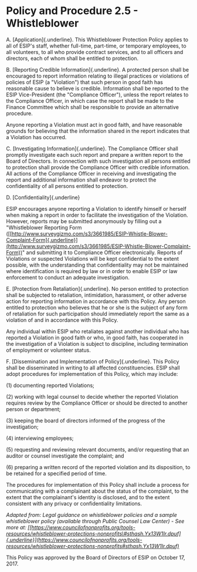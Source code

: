 **Policy and Procedure 2.5 - Whistleblower**
============================================

A. [Application]{.underline}. This Whistleblower Protection Policy
applies to all of ESIP\'s staff, whether full-time, part-time, or
temporary employees, to all volunteers, to all who provide contract
services, and to all officers and directors, each of whom shall be
entitled to protection.

B. [Reporting Credible Information]{.underline}. A protected person
shall be encouraged to report information relating to illegal practices
or violations of policies of ESIP (a "Violation") that such person in
good faith has reasonable cause to believe is credible. Information
shall be reported to the ESIP Vice-President (the "Compliance Officer"),
unless the report relates to the Compliance Officer, in which case the
report shall be made to the Finance Committee which shall be responsible
to provide an alternative procedure.

Anyone reporting a Violation must act in good faith, and have reasonable
grounds for believing that the information shared in the report
indicates that a Violation has occurred.

C. [Investigating Information]{.underline}. The Compliance Officer shall
promptly investigate each such report and prepare a written report to
the Board of Directors. In connection with such investigation all
persons entitled to protection shall provide the Compliance Officer with
credible information. All actions of the Compliance Officer in receiving
and investigating the report and additional information shall endeavor
to protect the confidentiality of all persons entitled to protection.

D. [Confidentiality]{.underline}

ESIP encourages anyone reporting a Violation to identify himself or
herself when making a report in order to facilitate the investigation of
the Violation. However, reports may be submitted anonymously by filling
out a "Whistleblower Reporting Form
([[http://www.surveygizmo.com/s3/3661985/ESIP-Whistle-Blower-Complaint-Form]{.underline}](http://www.surveygizmo.com/s3/3661985/ESIP-Whistle-Blower-Complaint-Form))"
and submitting it to Compliance Officer electronically. Reports of
Violations or suspected Violations will be kept confidential to the
extent possible, with the understanding that confidentiality may not be
maintained where identification is required by law or in order to enable
ESIP or law enforcement to conduct an adequate investigation.

E. [Protection from Retaliation]{.underline}. No person entitled to
protection shall be subjected to retaliation, intimidation, harassment,
or other adverse action for reporting information in accordance with
this Policy. Any person entitled to protection who believes that he or
she is the subject of any form of retaliation for such participation
should immediately report the same as a violation of and in accordance
with this Policy.

Any individual within ESIP who retaliates against another individual who
has reported a Violation in good faith or who, in good faith, has
cooperated in the investigation of a Violation is subject to discipline,
including termination of employment or volunteer status.

F. [Dissemination and Implementation of Policy]{.underline}. This Policy
shall be disseminated in writing to all affected constituencies. ESIP
shall adopt procedures for implementation of this Policy, which may
include:

\(1) documenting reported Violations;

\(2) working with legal counsel to decide whether the reported Violation
requires review by the Compliance Officer or should be directed to
another person or department;

\(3) keeping the board of directors informed of the progress of the
investigation;

\(4) interviewing employees;

\(5) requesting and reviewing relevant documents, and/or requesting that
an auditor or counsel investigate the complaint; and

\(6) preparing a written record of the reported violation and its
disposition, to be retained for a specified period of time.

The procedures for implementation of this Policy shall include a process
for communicating with a complainant about the status of the complaint,
to the extent that the complainant's identity is disclosed, and to the
extent consistent with any privacy or confidentiality limitations.

*Adapted from: Legal guidance on whistleblower policies and a sample
whistleblower policy (available through Public Counsel Law Center) - See
more at:
[[https://www.councilofnonprofits.org/tools-resources/whistleblower-protections-nonprofits\#sthash.Yx13W1Ir.dpuf]{.underline}](https://www.councilofnonprofits.org/tools-resources/whistleblower-protections-nonprofits#sthash.Yx13W1Ir.dpuf)*

This Policy was approved by the Board of Directors of ESIP on October
17, 2017.

####
